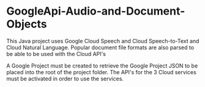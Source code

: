 # GoogleApi-Audio-and-Document-Objects
This Java project uses Google Cloud Speech and Cloud Speech-to-Text and Cloud Natural Language. Popular document file formats are also parsed to be able to be used with the Cloud API's 

A Google Project must be created to retrieve the Google Project JSON to be placed into the root of the project folder.
The API's for the 3 Cloud services must be activated in order to use the services.
